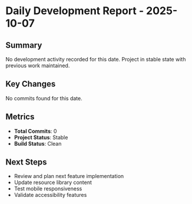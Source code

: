 # Daily Development Report - 2025-10-07

## Summary
No development activity recorded for this date. Project in stable state with previous work maintained.

## Key Changes
No commits found for this date.

## Metrics
- **Total Commits**: 0
- **Project Status**: Stable
- **Build Status**: Clean

## Next Steps
- Review and plan next feature implementation
- Update resource library content
- Test mobile responsiveness
- Validate accessibility features
